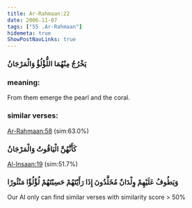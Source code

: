 ```yaml
---
title: Ar-Rahmaan:22
date: 2006-11-07
tags: ["55 .Ar-Rahmaan"]
hidemeta: true 
ShowPostNavLinks: true 
---
```

### يَخْرُجُ مِنْهُمَا اللُّؤْلُؤُ وَالْمَرْجَانُ
### meaning: 
From them emerge the pearl and the coral.
### similar verses: 

[Ar-Rahmaan:58](/55/58) (sim:63.0%)

### كَأَنَّهُنَّ الْيَاقُوتُ وَالْمَرْجَانُ

[Al-Insaan:19](/76/19) (sim:51.7%)

### وَيَطُوفُ عَلَيْهِمْ وِلْدَانٌ مُخَلَّدُونَ إِذَا رَأَيْتَهُمْ حَسِبْتَهُمْ لُؤْلُؤًا مَنْثُورًا

Our AI only can find similar verses with similarity score > 50% 



